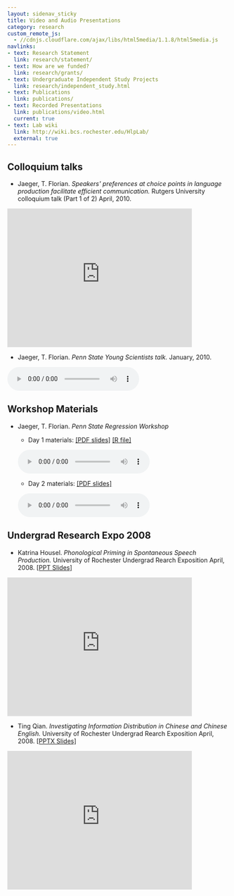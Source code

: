 ```yaml
---
layout: sidenav_sticky
title: Video and Audio Presentations
category: research
custom_remote_js:
  - //cdnjs.cloudflare.com/ajax/libs/html5media/1.1.8/html5media.js
navlinks:
- text: Research Statement
  link: research/statement/
- text: How are we funded?
  link: research/grants/
- text: Undergraduate Independent Study Projects
  link: research/independent_study.html
- text: Publications
  link: publications/
- text: Recorded Presentations
  link: publications/video.html
  current: true
- text: Lab wiki
  link: http://wiki.bcs.rochester.edu/HlpLab/
  external: true
---
```


## Colloquium talks

  * Jaeger, T. Florian. *Speakers' preferences at choice points in language production facilitate efficient communication.* Rutgers University colloquium talk (Part 1 of 2) April, 2010.

  <div class="flex-video">
    <iframe width="420" height="315" src="https://www.youtube.com/embed/1fFkO7xV0SY" style="border: none;" allowfullscreen></iframe>
  </div>

  * Jaeger, T. Florian. *Penn State Young Scientists talk.* January, 2010.

  <audio src="/resources/recordedHLPtalks/Jaeger10-UID-PennStateCLS-Inaugural-Young-Scientist-Colloqium-Speaker.mp3" controls preload></audio>

## Workshop Materials

  * Jaeger, T. Florian. *Penn State Regression Workshop*
    * Day 1 materials: [[PDF slides]](/resources/recordedHLPtalks/PennStateRegression10/PennState-Day1.pdf) [[R file]](/resources/recordedHLPtalks/PennStateRegression10/Day1.R)

    <audio src="/resources/recordedHLPtalks/PennStateRegression10/Florian-Workshop-I.mp3" controls preload></audio>

    * Day 2 materials: [[PDF slides]](/resources/recordedHLPtalks/PennStateRegression10/PennState-Day2.pdf)

    <audio src="/resources/recordedHLPtalks/PennStateRegression10/Florian-Workshop-II.mp3" controls preload></audio>

## Undergrad Research Expo 2008

  * Katrina Housel. *Phonological Priming in Spontaneous Speech Production.* University of Rochester Undergrad Rearch Exposition April, 2008. [[PPT Slides]](/resources/recordedHLPtalks/URE08/KatrinaURE08.ppt)

  <div class="flex-video">
    <iframe width="420" height="315" src="https://www.youtube.com/embed/up-oIc0d0i8" style="border: none;" allowfullscreen></iframe>
  </div>

  * Ting Qian. *Investigating Information Distribution in Chinese and Chinese English.* University of Rochester Undergrad Rearch Exposition April, 2008.  [[PPTX Slides]](/resources/recordedHLPtalks/URE08/TingURE08.pptx)

  <div class="flex-video">
    <iframe width="420" height="315" src="https://www.youtube.com/embed/G28Bea6cRIo" style="border: none;" allowfullscreen></iframe>
  </div>
